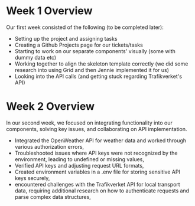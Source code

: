 # Week 1 Overview

Our first week consisted of the following (to be completed later):

-   Setting up the project and assigning tasks
-   Creating a Github Projects page for our tickets/tasks
-   Starting to work on our separate components' visually (some with dummy data etc)
-   Working together to align the skeleton template correctly (we did some research into using Grid and then Jennie implemented it for us)
-   Looking into the API calls (and getting stuck regarding Trafikverket's API)

# Week 2 Overview

In our second week, we focused on integrating functionality into our components, solving key issues, and collaborating on API implementation.

-   Integrated the OpenWeather API for weather data and worked through various authorization errors,
-   Troubleshooted issues where API keys were not recognized by the environment, leading to undefined or missing values,
-   Verified API keys and adjusting request URL formats,
-   Created environment variables in a .env file for storing sensitive API keys securely,
-   encountered challenges with the Trafikverket API for local transport data, requiring additional research on how to authenticate requests and parse complex data structures,
